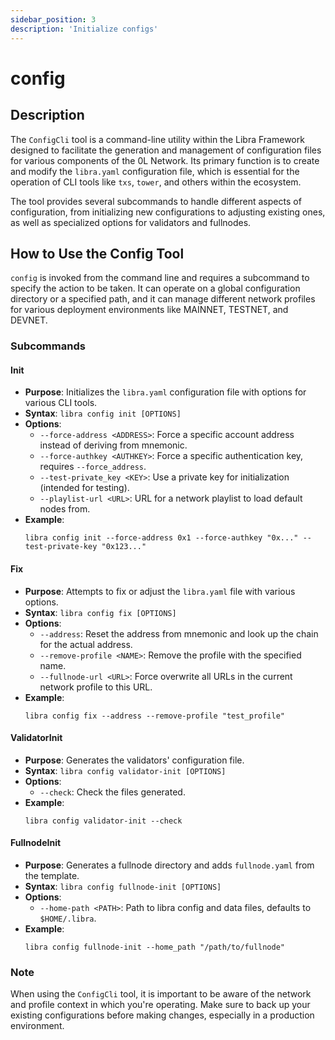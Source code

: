 ```yaml
---
sidebar_position: 3
description: 'Initialize configs'
---
```



# config

## Description
The `ConfigCli` tool is a command-line utility within the Libra Framework designed to facilitate the generation and management of configuration files for various components of the 0L Network. Its primary function is to create and modify the `libra.yaml` configuration file, which is essential for the operation of CLI tools like `txs`, `tower`, and others within the ecosystem.

The tool provides several subcommands to handle different aspects of configuration, from initializing new configurations to adjusting existing ones, as well as specialized options for validators and fullnodes.

## How to Use the Config Tool
`config` is invoked from the command line and requires a subcommand to specify the action to be taken. It can operate on a global configuration directory or a specified path, and it can manage different network profiles for various deployment environments like MAINNET, TESTNET, and DEVNET.

### Subcommands

#### Init
- **Purpose**: Initializes the `libra.yaml` configuration file with options for various CLI tools.
- **Syntax**: `libra config init [OPTIONS]`
- **Options**:
  - `--force-address <ADDRESS>`: Force a specific account address instead of deriving from mnemonic.
  - `--force-authkey <AUTHKEY>`: Force a specific authentication key, requires `--force_address`.
  - `--test-private_key <KEY>`: Use a private key for initialization (intended for testing).
  - `--playlist-url <URL>`: URL for a network playlist to load default nodes from.
- **Example**:
  ```
  libra config init --force-address 0x1 --force-authkey "0x..." --test-private-key "0x123..."
  ```

#### Fix
- **Purpose**: Attempts to fix or adjust the `libra.yaml` file with various options.
- **Syntax**: `libra config fix [OPTIONS]`
- **Options**:
  - `--address`: Reset the address from mnemonic and look up the chain for the actual address.
  - `--remove-profile <NAME>`: Remove the profile with the specified name.
  - `--fullnode-url <URL>`: Force overwrite all URLs in the current network profile to this URL.
- **Example**:
  ```
  libra config fix --address --remove-profile "test_profile"
  ```

#### ValidatorInit
- **Purpose**: Generates the validators' configuration file.
- **Syntax**: `libra config validator-init [OPTIONS]`
- **Options**:
  - `--check`: Check the files generated.
- **Example**:
  ```
  libra config validator-init --check
  ```

#### FullnodeInit
- **Purpose**: Generates a fullnode directory and adds `fullnode.yaml` from the template.
- **Syntax**: `libra config fullnode-init [OPTIONS]`
- **Options**:
  - `--home-path <PATH>`: Path to libra config and data files, defaults to `$HOME/.libra`.
- **Example**:
  ```
  libra config fullnode-init --home_path "/path/to/fullnode"
  ```

### Note
When using the `ConfigCli` tool, it is important to be aware of the network and profile context in which you're operating. Make sure to back up your existing configurations before making changes, especially in a production environment.

